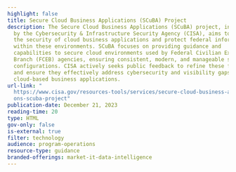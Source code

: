 ```yaml
---
highlight: false
title: Secure Cloud Business Applications (SCuBA) Project
description: The Secure Cloud Business Applications (SCuBA) project, initiated
  by the Cybersecurity & Infrastructure Security Agency (CISA), aims to bolster
  the security of cloud business applications and protect federal information
  within these environments. SCuBA focuses on providing guidance and
  capabilities to secure cloud environments used by Federal Civilian Executive
  Branch (FCEB) agencies, ensuring consistent, modern, and manageable security
  configurations. CISA actively seeks public feedback to refine these frameworks
  and ensure they effectively address cybersecurity and visibility gaps in
  cloud-based business applications.
url-link: "
  https://www.cisa.gov/resources-tools/services/secure-cloud-business-applicati\
  ons-scuba-project"
publication-date: December 21, 2023
reading-time: 20
type: HTML
gov-only: false
is-external: true
filter: technology
audience: program-operations
resource-type: guidance
branded-offerings: market-it-data-intelligence
---
```

